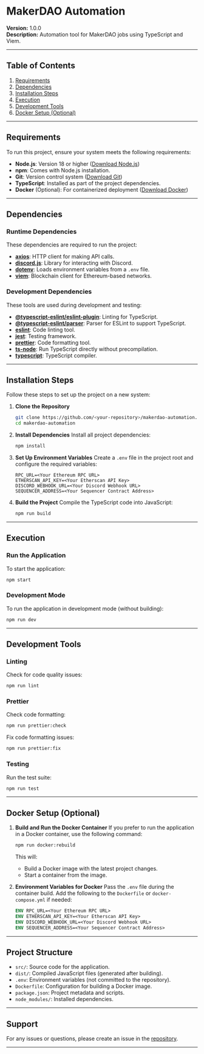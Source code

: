 
# MakerDAO Automation

**Version:** 1.0.0  
**Description:** Automation tool for MakerDAO jobs using TypeScript and Viem.

---

## **Table of Contents**

1. [Requirements](#requirements)
2. [Dependencies](#dependencies)
3. [Installation Steps](#installation-steps)
4. [Execution](#execution)
5. [Development Tools](#development-tools)
6. [Docker Setup (Optional)](#docker-setup-optional)

---

## **Requirements**

To run this project, ensure your system meets the following requirements:

- **Node.js**: Version 18 or higher ([Download Node.js](https://nodejs.org/))
- **npm**: Comes with Node.js installation.
- **Git**: Version control system ([Download Git](https://git-scm.com/))
- **TypeScript**: Installed as part of the project dependencies.
- **Docker** (Optional): For containerized deployment ([Download Docker](https://www.docker.com/))

---

## **Dependencies**

### **Runtime Dependencies**
These dependencies are required to run the project:
- **[axios](https://www.npmjs.com/package/axios)**: HTTP client for making API calls.
- **[discord.js](https://www.npmjs.com/package/discord.js)**: Library for interacting with Discord.
- **[dotenv](https://www.npmjs.com/package/dotenv)**: Loads environment variables from a `.env` file.
- **[viem](https://www.npmjs.com/package/viem)**: Blockchain client for Ethereum-based networks.

### **Development Dependencies**
These tools are used during development and testing:
- **[@typescript-eslint/eslint-plugin](https://www.npmjs.com/package/@typescript-eslint/eslint-plugin)**: Linting for TypeScript.
- **[@typescript-eslint/parser](https://www.npmjs.com/package/@typescript-eslint/parser)**: Parser for ESLint to support TypeScript.
- **[eslint](https://www.npmjs.com/package/eslint)**: Code linting tool.
- **[jest](https://www.npmjs.com/package/jest)**: Testing framework.
- **[prettier](https://www.npmjs.com/package/prettier)**: Code formatting tool.
- **[ts-node](https://www.npmjs.com/package/ts-node)**: Run TypeScript directly without precompilation.
- **[typescript](https://www.npmjs.com/package/typescript)**: TypeScript compiler.

---

## **Installation Steps**

Follow these steps to set up the project on a new system:

1. **Clone the Repository**
   ```bash
   git clone https://github.com/<your-repository>/makerdao-automation.git
   cd makerdao-automation
   ```

2. **Install Dependencies**
   Install all project dependencies:
   ```bash
   npm install
   ```

3. **Set Up Environment Variables**
   Create a `.env` file in the project root and configure the required variables:
   ```dotenv
   RPC_URL=<Your Ethereum RPC URL>
   ETHERSCAN_API_KEY=<Your Etherscan API Key>
   DISCORD_WEBHOOK_URL=<Your Discord Webhook URL>
   SEQUENCER_ADDRESS=<Your Sequencer Contract Address>
   ```

4. **Build the Project**
   Compile the TypeScript code into JavaScript:
   ```bash
   npm run build
   ```

---

## **Execution**

### **Run the Application**
To start the application:
```bash
npm start
```

### **Development Mode**
To run the application in development mode (without building):
```bash
npm run dev
```

---

## **Development Tools**

### **Linting**
Check for code quality issues:
```bash
npm run lint
```

### **Prettier**
Check code formatting:
```bash
npm run prettier:check
```
Fix code formatting issues:
```bash
npm run prettier:fix
```

### **Testing**
Run the test suite:
```bash
npm run test
```

---

## **Docker Setup (Optional)**

1. **Build and Run the Docker Container**
   If you prefer to run the application in a Docker container, use the following command:
   ```bash
   npm run docker:rebuild
   ```

   This will:
   - Build a Docker image with the latest project changes.
   - Start a container from the image.

2. **Environment Variables for Docker**
   Pass the `.env` file during the container build. Add the following to the `Dockerfile` or `docker-compose.yml` if needed:
   ```dockerfile
   ENV RPC_URL=<Your Ethereum RPC URL>
   ENV ETHERSCAN_API_KEY=<Your Etherscan API Key>
   ENV DISCORD_WEBHOOK_URL=<Your Discord Webhook URL>
   ENV SEQUENCER_ADDRESS=<Your Sequencer Contract Address>
   ```

---

## **Project Structure**

- `src/`: Source code for the application.
- `dist/`: Compiled JavaScript files (generated after building).
- `.env`: Environment variables (not committed to the repository).
- `Dockerfile`: Configuration for building a Docker image.
- `package.json`: Project metadata and scripts.
- `node_modules/`: Installed dependencies.

---

## **Support**

For any issues or questions, please create an issue in the [repository](https://github.com/<your-repository>/makerdao-automation/issues).

---
